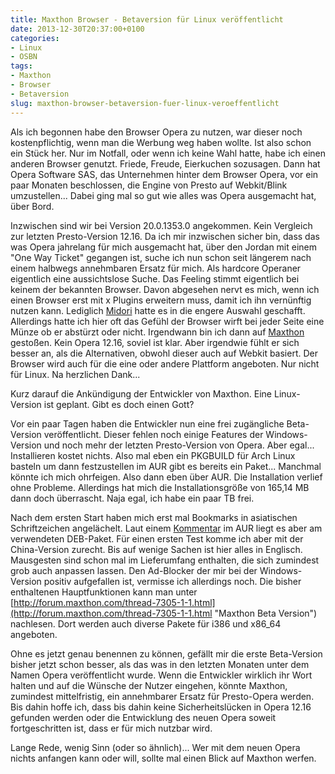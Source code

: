 ```yaml
---
title: Maxthon Browser - Betaversion für Linux veröffentlicht
date: 2013-12-30T20:37:00+0100
categories:
- Linux
- OSBN
tags:
- Maxthon
- Browser
- Betaversion
slug: maxthon-browser-betaversion-fuer-linux-veroeffentlicht
---
```

Als ich begonnen habe den Browser Opera zu nutzen, war dieser noch kostenpflichtig, wenn man die Werbung weg haben wollte. Ist also schon ein Stück her. Nur im Notfall, oder wenn ich keine Wahl hatte, habe ich einen anderen Browser genutzt. Friede, Freude, Eierkuchen sozusagen. Dann hat Opera Software SAS, das Unternehmen hinter dem Browser Opera, vor ein paar Monaten beschlossen, die Engine von Presto auf Webkit/Blink umzustellen... Dabei ging mal so gut wie alles was Opera ausgemacht hat, über Bord.

Inzwischen sind wir bei Version 20.0.1353.0 angekommen. Kein Vergleich zur letzten Presto-Version 12.16. Da ich mir inzwischen sicher bin, dass das was Opera jahrelang für mich ausgemacht hat, über den Jordan mit einem "One Way Ticket" gegangen ist, suche ich nun schon seit längerem nach einem halbwegs annehmbaren Ersatz für mich. Als hardcore Operaner eigentlich eine aussichtslose Suche. Das Feeling stimmt eigentlich bei keinem der bekannten Browser. Davon abgesehen nervt es mich, wenn ich einen Browser erst mit x Plugins erweitern muss, damit ich ihn vernünftig nutzen kann. Lediglich [Midori](http://midori-browser.org "Midori Browser") hatte es in die engere Auswahl geschafft. Allerdings hatte ich hier oft das Gefühl der Browser wirft bei jeder Seite eine Münze ob er abstürzt oder nicht. Irgendwann bin ich dann auf [Maxthon](http://de.maxthon.com "Maxthon Browser") gestoßen. Kein Opera 12.16, soviel ist klar. Aber irgendwie fühlt er sich besser an, als die Alternativen, obwohl dieser auch auf Webkit basiert. Der Browser wird auch für die eine oder andere Plattform angeboten. Nur nicht für Linux. Na herzlichen Dank...

Kurz darauf die Ankündigung der Entwickler von Maxthon. Eine Linux-Version ist geplant. Gibt es doch einen Gott?

Vor ein paar Tagen haben die Entwickler nun eine frei zugängliche Beta-Version veröffentlicht. Dieser fehlen noch einige Features der Windows-Version und noch mehr der letzten Presto-Version von Opera. Aber egal... Installieren kostet nichts. Also mal eben ein PKGBUILD für Arch Linux basteln um dann festzustellen im AUR gibt es bereits ein Paket... Manchmal könnte ich mich ohrfeigen. Also dann eben über AUR. Die Installation verlief ohne Probleme. Allerdings hat mich die Installationsgröße von 165,14 MB dann doch überrascht. Naja egal, ich habe ein paar TB frei.

Nach dem ersten Start haben mich erst mal Bookmarks in asiatischen Schriftzeichen angelächelt. Laut einem [Kommentar](https://aur.archlinux.org/packages/maxthon-browser "Maxthon AUR Arch Linux") im AUR liegt es aber am verwendeten DEB-Paket. Für einen ersten Test komme ich aber mit der China-Version zurecht. Bis auf wenige Sachen ist hier alles in Englisch. Mausgesten sind schon mal im Lieferumfang enthalten, die sich zumindest grob auch anpassen lassen. Den Ad-Blocker der mir bei der Windows-Version positiv aufgefallen ist, vermisse ich allerdings noch. Die bisher enthaltenen Hauptfunktionen kann man unter [http://forum.maxthon.com/thread-7305-1-1.html](http://forum.maxthon.com/thread-7305-1-1.html "Maxthon Beta Version") nachlesen. Dort werden auch diverse Pakete für i386 und x86_64 angeboten.

Ohne es jetzt genau benennen zu können, gefällt mir die erste Beta-Version bisher jetzt schon besser, als das was in den letzten Monaten unter dem Namen Opera veröffentlicht wurde. Wenn die Entwickler wirklich ihr Wort halten und auf die Wünsche der Nutzer eingehen, könnte Maxthon, zumindest mittelfristig, ein annehmbarer Ersatz für Presto-Opera werden. Bis dahin hoffe ich, dass bis dahin keine Sicherheitslücken in Opera 12.16 gefunden werden oder die Entwicklung des neuen Opera soweit fortgeschritten ist, dass er für mich nutzbar wird.

Lange Rede, wenig Sinn (oder so ähnlich)... Wer mit dem neuen Opera nichts anfangen kann oder will, sollte mal einen Blick auf Maxthon werfen.

